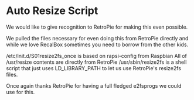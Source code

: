 # Auto Resize Script
We would like to give recognition to RetroPie for making this even possible.

We pulled the files necessary for even doing this from RetroPie directly and while we love RecalBox sometimes you need to borrow from the other kids.

/etc/init.d/S01resize2fs_once is based on rapsi-config from Raspbian
All of /usr/resize contents are directly from RetroPie
/usr/sbin/resize2fs is a shell script that just uses LD_LIBRARY_PATH to let us use RetroPie's resize2fs files.

Once again thanks RetroPie for having a full fledged e2fsprogs we could use for this.